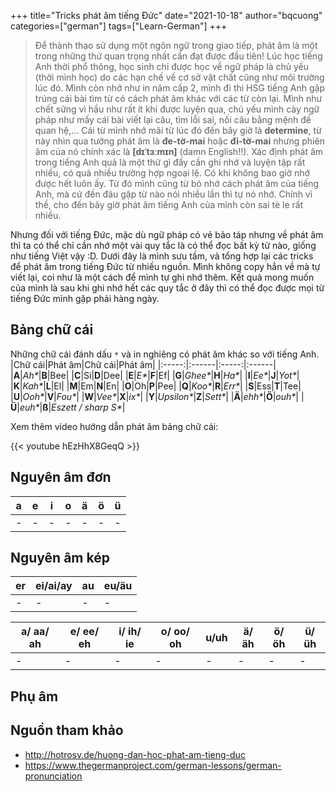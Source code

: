 +++
title="Tricks phát âm tiếng Đức"
date="2021-10-18"
author="bqcuong"
categories=["german"]
tags=["Learn-German"]
+++

>Để thành thạo sử dụng một ngôn ngữ trong giao tiếp, phát âm là một trong những thứ quan trọng nhất cần đạt được đầu tiên! Lúc học tiếng Anh thời phổ thông, học sinh chỉ được học về ngữ pháp là chủ yếu (thời mình học) do các hạn chế về cơ sở vật chất cũng như môi trường lúc đó. Mình còn nhớ như in năm cấp 2, mình đi thi HSG tiếng Anh gặp trúng cái bài tìm từ có cách phát âm khác với các từ còn lại. Mình như chết sững vì hầu như rất ít khi được luyện qua, chủ yếu mình cày ngữ pháp như mấy cái bài viết lại câu, tìm lỗi sai, nối câu bằng mệnh đề quan hệ,... Cái từ mình nhớ mãi từ lúc đó đến bây giờ là **determine**, từ này nhìn qua tưởng phát âm là **đe-tờ-mai** hoặc **đi-tờ-mai** nhưng phiên âm của nó chính xác là **[dɪˈtɜːmɪn]** (damn English!!). Xác định phát âm trong tiếng Anh quả là một thứ gì đấy cần ghi nhớ và luyện tập rất nhiều, có quá nhiều trường hợp ngoại lệ. Có khi không bao giờ nhớ được hết luôn ấy. Từ đó mình cũng từ bỏ nhớ cách phát âm của tiếng Anh, mà cứ đến đâu gặp từ nào nói nhiều lần thì tự nó nhớ. Chính vì thế, cho đến bây giờ phát âm tiếng Anh của mình còn sai tè le rất nhiều.

Nhưng đối với tiếng Đức, mặc dù ngữ pháp có vẻ bão táp nhưng về phát âm thì ta có thể chỉ cần nhớ một vài quy tắc là có thể đọc bất kỳ từ nào, giống như tiếng Việt vậy :D. Dưới đây là mình sưu tầm, và tổng hợp lại các tricks để phát âm trong tiếng Đức từ nhiều nguồn. Mình không copy hẳn về mà tự viết lại, coi như là một cách để mình tự ghi nhớ thêm. Kết quả mong muốn của mình là sau khi ghi nhớ hết các quy tắc ở đây thì có thể đọc được mọi từ tiếng Đức mình gặp phải hàng ngày.

## Bảng chữ cái
Những chữ cái đánh dấu `*` và in nghiêng có phát âm khác so với tiếng Anh.
|Chữ cái|Phát âm|Chữ cái|Phát âm|
|:-----:|:------|:-----:|:------|
|**A**|*Ah\**|**B**|Bee|
|**C**|Si|**D**|Dee|
|**E**|*E\**|**F**|Ef|
|**G**|*Ghee\**|**H**|*Ha\**|
|**I**|*Ee\**|**J**|*Yot\**|
|**K**|*Kah\**|**L**|El|
|**M**|Em|**N**|En|
|**O**|Oh|**P**|Pee|
|**Q**|*Koo\**|**R**|*Err\**|
|**S**|Ess|**T**|Tee|
|**U**|*Ooh\**|**V**|*Fou\**|
|**W**|*Vee\**|**X**|*ix\**|
|**Y**|*Upsilon\**|**Z**|*Sett\**|
|**Ä**|*ehh\**|**Ö**|*ouh\**|
|**Ü**|*euh\**|**ß**|*Eszett / sharp S\**|

Xem thêm video hướng dẫn phát âm bảng chữ cái:

{{< youtube hEzHhX8GeqQ >}}

## Nguyên âm đơn

|a|e|i|o|ä|ö|ü|
|-|-|-|-|-|-|-|
|-|-|-|-|-|-|-|

## Nguyên âm kép

|er|ei/ai/ay|au|eu/äu|
|-|-|-|-|
|-|-|-|-|

|a/ aa/ ah|e/ ee/ eh|i/ ih/ ie|o/ oo/ oh|u/uh|ä/äh|ö/öh|ü/üh|
|-|-|-|-|-|-|-|-|
|-|-|-|-|-|-|-|-|

## Phụ âm

## Nguồn tham khảo
- http://hotrosv.de/huong-dan-hoc-phat-am-tieng-duc
- https://www.thegermanproject.com/german-lessons/german-pronunciation
